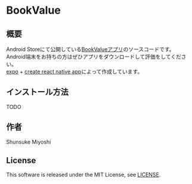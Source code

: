 # BookValue

## 概要

Android Storeにて公開している[BookValueアプリ](https://play.google.com/store/apps/details?id=com.smiyoshi.bookvalue)のソースコードです。  
Android端末をお持ちの方はぜひアプリをダウンロードして評価をしてください。  
[expo](https://expo.io/) + [create react native app](https://github.com/react-community/create-react-native-app)によって作成しています。

## インストール方法

TODO

## 作者

Shunsuke Miyoshi

## License

This software is released under the MIT License, see [LICENSE](./LICENSE).